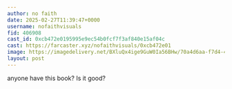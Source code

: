 ```yaml
---
author: no faith
date: 2025-02-27T11:39:47+0000
username: nofaithvisuals
fid: 406908
cast_id: 0xcb472e0195995e9ec54b0fcf7f3af840e15af04c
cast: https://farcaster.xyz/nofaithvisuals/0xcb472e01
image: https://imagedelivery.net/BXluQx4ige9GuW0Ia56BHw/70a4d6aa-f7d4-4133-37d5-6b6358c98800/original
layout: post
---
```


anyone have this book? Is it good?

<img src='https://imagedelivery.net/BXluQx4ige9GuW0Ia56BHw/70a4d6aa-f7d4-4133-37d5-6b6358c98800/original' alt='' referrerpolicy='no-referrer'/>
